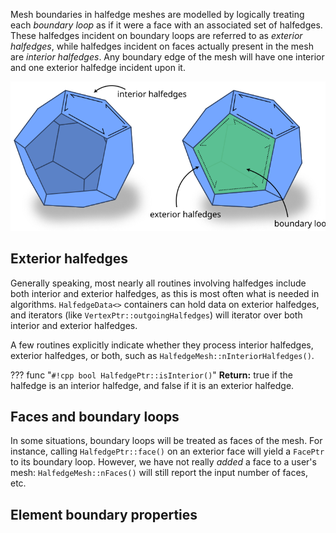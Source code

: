 Mesh boundaries in halfedge meshes are modelled by logically treating each _boundary loop_ as if it were a face with an associated set of halfedges. These halfedges incident on boundary loops are referred to as _exterior halfedges_, while halfedges incident on faces actually present in the mesh are _interior halfedges_. Any boundary edge of the mesh will have one interior and one exterior halfedge incident upon it.

![halfedge boundary diagram](../media/halfedge_boundary_diagram.svg)

## Exterior halfedges

Generally speaking, most nearly all routines involving halfedges include both interior and exterior halfedges, as this is most often what is needed in algorithms. `HalfedgeData<>` containers can hold data on exterior halfedges, and iterators (like `VertexPtr::outgoingHalfedges`) will iterator over both interior and exterior halfedges.

A few routines explicitly indicate whether they process interior halfedges, exterior halfedges, or both, such as `HalfedgeMesh::nInteriorHalfedges()`.

??? func "`#!cpp bool HalfedgePtr::isInterior()`"
    **Return:** true if the halfedge is an interior halfedge, and false if it is an exterior halfedge.


## Faces and boundary loops

In some situations, boundary loops will be treated as faces of the mesh. For instance, calling `HalfedgePtr::face()` on an exterior face will yield a `FacePtr` to its boundary loop.  However, we have not really _added_ a face to a user's mesh: `HalfedgeMesh::nFaces()` will still report the input number of faces, etc. 


## Element boundary properties
